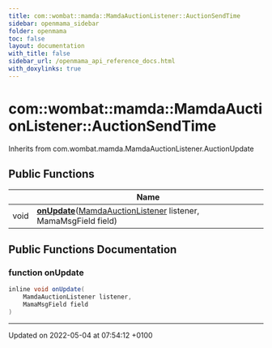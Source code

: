 ```yaml
---
title: com::wombat::mamda::MamdaAuctionListener::AuctionSendTime
sidebar: openmama_sidebar
folder: openmama
toc: false
layout: documentation
with_title: false
sidebar_url: /openmama_api_reference_docs.html
with_doxylinks: true
---
```


# com::wombat::mamda::MamdaAuctionListener::AuctionSendTime





Inherits from com.wombat.mamda.MamdaAuctionListener.AuctionUpdate

## Public Functions

|                | Name           |
| -------------- | -------------- |
| void | **[onUpdate](classcom_1_1wombat_1_1mamda_1_1MamdaAuctionListener_1_1AuctionSendTime.html#function-onupdate)**([MamdaAuctionListener](classcom_1_1wombat_1_1mamda_1_1MamdaAuctionListener.html) listener, MamaMsgField field) |

## Public Functions Documentation

### function onUpdate

```java
inline void onUpdate(
    MamdaAuctionListener listener,
    MamaMsgField field
)
```


-------------------------------

Updated on 2022-05-04 at 07:54:12 +0100